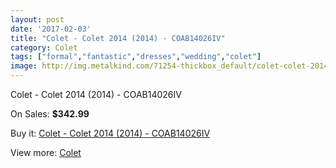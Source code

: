 ```yaml
---
layout: post
date: '2017-02-03'
title: "Colet - Colet 2014 (2014) - COAB14026IV"
category: Colet
tags: ["formal","fantastic","dresses","wedding","colet"]
image: http://img.metalkind.com/71254-thickbox_default/colet-colet-2014-2014-coab14026iv.jpg
---
```

Colet - Colet 2014 (2014) - COAB14026IV

On Sales: **$342.99**
<a href="https://www.metalkind.com/en/colet/17782-colet-colet-2014-2014-coab14026iv.html"><amp-img layout="responsive" width="600" height="600" src="//img.metalkind.com/71254-thickbox_default/colet-colet-2014-2014-coab14026iv.jpg" alt="Colet - Colet 2014 (2014) - COAB14026IV 0" /></a>
<a href="https://www.metalkind.com/en/colet/17782-colet-colet-2014-2014-coab14026iv.html"><amp-img layout="responsive" width="600" height="600" src="//img.metalkind.com/71257-thickbox_default/colet-colet-2014-2014-coab14026iv.jpg" alt="Colet - Colet 2014 (2014) - COAB14026IV 1" /></a>
<a href="https://www.metalkind.com/en/colet/17782-colet-colet-2014-2014-coab14026iv.html"><amp-img layout="responsive" width="600" height="600" src="//img.metalkind.com/71259-thickbox_default/colet-colet-2014-2014-coab14026iv.jpg" alt="Colet - Colet 2014 (2014) - COAB14026IV 2" /></a>

Buy it: [Colet - Colet 2014 (2014) - COAB14026IV](https://www.metalkind.com/en/colet/17782-colet-colet-2014-2014-coab14026iv.html "Colet - Colet 2014 (2014) - COAB14026IV")

View more: [Colet](https://www.metalkind.com/en/131-colet "Colet")